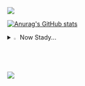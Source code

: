 <img src="https://capsule-render.vercel.app/api?type=waving&color=BDBDC8&height=150&section=header" />

[![Anurag's GitHub stats](https://github-readme-stats.vercel.app/api?username=parkjay0709&hide=contribs,prs&show,icons=true&theme=graywhite)](https://github.com/anuraghazra/github-readme-stats)

<details>
<summary>
  <img src="https://raw.githubusercontent.com/Tarikul-Islam-Anik/Animated-Fluent-Emojis/master/Emojis/Hand%20gestures/Eyes.png" alt="Eyes" width="2%" /> Now Stady...
</summary>
  <br>
  ![cs](https://img.shields.io/badge/C%23-239120?style=for-the-badge&logo=c-sharp&logoColor=white)
  ![js](https://img.shields.io/badge/JavaScript-F7DF1E?style=for-the-badge&logo=JavaScript&logoColor=white)
</details>

<img src="https://capsule-render.vercel.app/api?type=waving&color=BDBDC8&height=150&section=footer" />
